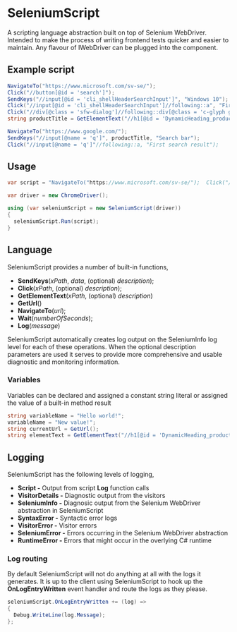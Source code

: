 # SeleniumScript
A scripting language abstraction built on top of Selenium WebDriver. Intended to make the process of writing frontend tests quicker and easier to maintain. Any flavour of IWebDriver can be plugged into the component. 

## Example script
```C#
NavigateTo("https://www.microsoft.com/sv-se/");
Click("//button[@id = 'search']");
SendKeys("//input[@id = 'cli_shellHeaderSearchInput']", "Windows 10");
Click("//input[@id = 'cli_shellHeaderSearchInput']//following::a", "First search result");
Click("//div[@class = 'sfw-dialog']//following::div[@class = 'c-glyph glyph-cancel']", "Close dialog button");
string productTitle = GetElementText("//h1[@id = 'DynamicHeading_productTitle']", "Product title");

NavigateTo("https://www.google.com/");
SendKeys("//input[@name = 'q']", productTitle, "Search bar");
Click("//input[@name = 'q']"//following::a, "First search result");
```

## Usage
```C#
var script = "NavigateTo("https://www.microsoft.com/sv-se/");  Click("//button[@id = 'search']"); ...";

var driver = new ChromeDriver();

using (var seleniumScript = new SeleniumScript(driver))
{
  seleniumScript.Run(script);
}
```

## Language
SeleniumScript provides a number of built-in functions,
* **SendKeys**(*xPath*, *data*, (optional) *description*);
* **Click**(*xPath*, (optional) *description*);
* **GetElementText**(*xPath*, (optional) *description*)
* **GetUrl**()
* **NavigateTo**(*url*);
* **Wait**(*numberOfSeconds*);
* **Log**(*message*)

SeleniumScript automatically creates log output on the SeleniumInfo log level for each of these operations. When the optional description parameters are used it serves to provide more comprehensive and usable diagnostic and monitoring information. 

### Variables
Variables can be declared and assigned a constant string literal or assigned the value of a built-in method result

```C#
string variableName = "Hello world!";
variableName = "New value!";
string currentUrl = GetUrl();
string elementText = GetElementText("//h1[@id = 'DynamicHeading_productTitle']");
```  

## Logging
SeleniumScript has the following levels of logging,
* **Script -** Output from script **Log** function calls
* **VisitorDetails -** Diagnostic output from the visitors
* **SeleniumInfo -** Diagnosic output from the Selenium WebDriver abstraction in SeleniumScript
* **SyntaxError -** Syntactic error logs
* **VisitorError -** Visitor errors
* **SeleniumError -** Errors occurring in the Selenium WebDriver abstraction
* **RuntimeError -** Errors that might occur in the overlying C# runtime

### Log routing
By default SeleniumScript will not do anything at all with the logs it generates. It is up to the client using SeleniumScript to hook up the **OnLogEntryWritten** event handler and route the logs as they please.

```C#
seleniumScript.OnLogEntryWritten += (log) =>
{
  Debug.WriteLine(log.Message);
};
```
